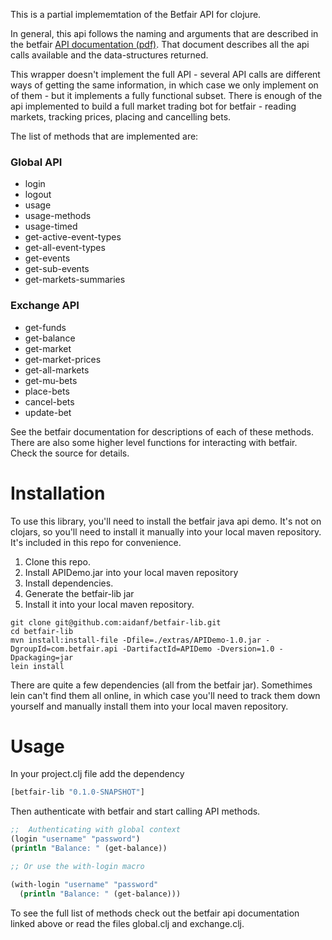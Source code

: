 This is a partial implememtation of the Betfair API for clojure.

In general, this api follows the naming and arguments that are described in the betfair [API documentation (pdf)](https://developer.betfair.com/assets/BetfairSportsExchangeAPIReferenceGuidev6.pdf). That document describes all the api calls available and the data-structures returned.

This wrapper doesn't implement the full API - several API calls are different ways of getting the same information, in which case we only implement on of them - but it implements a fully functional subset.  There is enough of the api implemented to build a full market trading bot for betfair - reading markets, tracking prices, placing and cancelling bets.

The list of methods that are implemented are:

### Global API
* login
* logout
* usage
* usage-methods
* usage-timed
* get-active-event-types
* get-all-event-types
* get-events
* get-sub-events
* get-markets-summaries

### Exchange API
* get-funds
* get-balance
* get-market
* get-market-prices
* get-all-markets
* get-mu-bets
* place-bets
* cancel-bets
* update-bet

See the betfair documentation for descriptions of each of these methods. There are also some higher level functions for interacting with betfair. Check the source for details.

# Installation
To use this library, you'll need to install the betfair java api demo. It's not on clojars, so you'll need to install it manually into your local maven repository. It's included in this repo for convenience.

1. Clone this repo.
2. Install APIDemo.jar into your local maven repository
3. Install dependencies.
4. Generate the betfair-lib jar
5. Install it into your local maven repository.

```
git clone git@github.com:aidanf/betfair-lib.git
cd betfair-lib
mvn install:install-file -Dfile=./extras/APIDemo-1.0.jar -DgroupId=com.betfair.api -DartifactId=APIDemo -Dversion=1.0 -Dpackaging=jar
lein install
```

There are quite a few dependencies (all from the betfair jar). Somethimes lein can't find them all online, in which case you'll need to track them down yourself and manually install them into your local maven repository.

# Usage

In your project.clj file add the dependency

```clojure
[betfair-lib "0.1.0-SNAPSHOT"]
```

Then authenticate with betfair and start calling API methods.

```clojure
;;  Authenticating with global context
(login "username" "password")
(println "Balance: " (get-balance))

;; Or use the with-login macro

(with-login "username" "password"
  (println "Balance: " (get-balance)))
```

To see the full list of methods check out the betfair api documentation linked above or read the files global.clj and exchange.clj.
